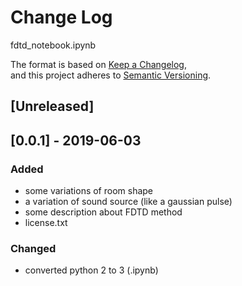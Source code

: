 # Change Log
fdtd_notebook.ipynb  

The format is based on [Keep a Changelog](https://keepachangelog.com/en/1.0.0/),  
and this project adheres to [Semantic Versioning](https://semver.org/spec/v2.0.0.html).

## [Unreleased]

## [0.0.1] - 2019-06-03

### Added

- some variations of room shape 
- a variation of sound source (like a gaussian pulse)
- some description about FDTD method
- license.txt

### Changed

- converted python 2 to 3 (.ipynb)